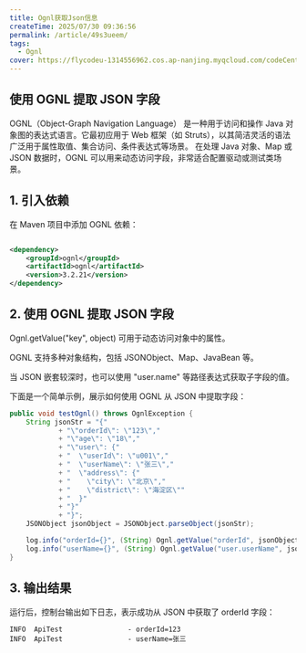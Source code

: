```yaml
---
title: Ognl获取Json信息
createTime: 2025/07/30 09:36:56
permalink: /article/49s3ueem/
tags:
  - Ognl
cover: https://flycodeu-1314556962.cos.ap-nanjing.myqcloud.com/codeCenterImg/e90499388ddc78bb57d46b73ea09260.jpg
---
```

## 使用 OGNL 提取 JSON 字段

OGNL（Object-Graph Navigation Language） 是一种用于访问和操作 Java 对象图的表达式语言。它最初应用于 Web 框架（如
Struts），以其简洁灵活的语法广泛用于属性取值、集合访问、条件表达式等场景。
在处理 Java 对象、Map 或 JSON 数据时，OGNL 可以用来动态访问字段，非常适合配置驱动或测试类场景。

## 1. 引入依赖

在 Maven 项目中添加 OGNL 依赖：

```xml

<dependency>
    <groupId>ognl</groupId>
    <artifactId>ognl</artifactId>
    <version>3.2.21</version>
</dependency>
```

## 2. 使用 OGNL 提取 JSON 字段

Ognl.getValue("key", object) 可用于动态访问对象中的属性。

OGNL 支持多种对象结构，包括 JSONObject、Map、JavaBean 等。

当 JSON 嵌套较深时，也可以使用 "user.name" 等路径表达式获取子字段的值。

下面是一个简单示例，展示如何使用 OGNL 从 JSON 中提取字段：

```java
public void testOgnl() throws OgnlException {
    String jsonStr = "{"
            + "\"orderId\": \"123\","
            + "\"age\": \"18\","
            + "\"user\": {"
            + "  \"userId\": \"u001\","
            + "  \"userName\": \"张三\","
            + "  \"address\": {"
            + "    \"city\": \"北京\","
            + "    \"district\": \"海淀区\""
            + "  }"
            + "}"
            + "}";
    JSONObject jsonObject = JSONObject.parseObject(jsonStr);

    log.info("orderId={}", (String) Ognl.getValue("orderId", jsonObject));
    log.info("userName={}", (String) Ognl.getValue("user.userName", jsonObject));
}
```

## 3. 输出结果

运行后，控制台输出如下日志，表示成功从 JSON 中获取了 orderId 字段：

```
INFO  ApiTest                - orderId=123
INFO  ApiTest                - userName=张三
```

